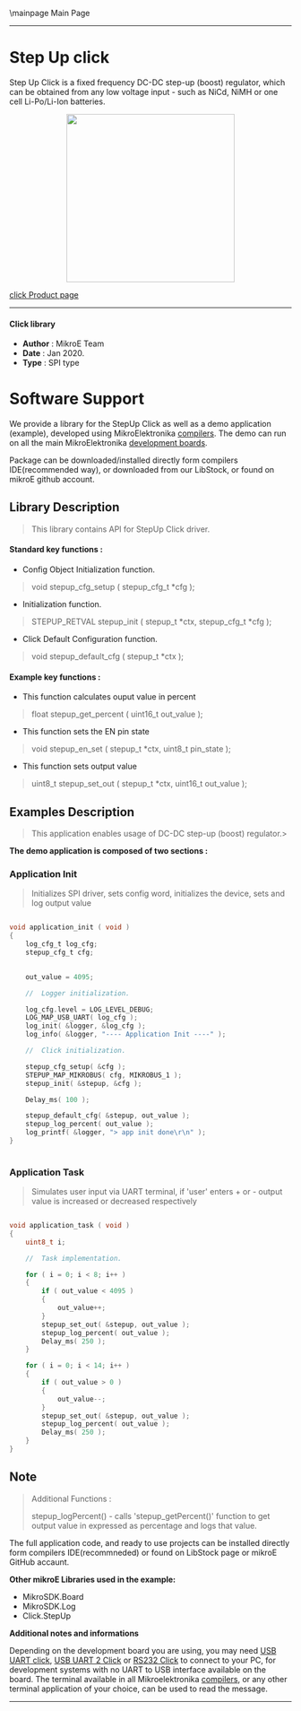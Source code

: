 \mainpage Main Page
 
 

---
# Step Up click

Step Up Click is a fixed frequency DC-DC step-up (boost) regulator, which can be obtained from any low voltage input - such as NiCd, NiMH or one cell Li-Po/Li-Ion batteries.

<p align="center">
  <img src="https://download.mikroe.com/images/click_for_ide/stepup_click.png" height=300px>
</p>

[click Product page](<https://www.mikroe.com/step-up-click>)

---


#### Click library 

- **Author**        : MikroE Team
- **Date**          : Jan 2020.
- **Type**          : SPI type


# Software Support

We provide a library for the StepUp Click 
as well as a demo application (example), developed using MikroElektronika 
[compilers](https://shop.mikroe.com/compilers). 
The demo can run on all the main MikroElektronika [development boards](https://shop.mikroe.com/development-boards).

Package can be downloaded/installed directly form compilers IDE(recommended way), or downloaded from our LibStock, or found on mikroE github account. 

## Library Description

> This library contains API for StepUp Click driver.

#### Standard key functions :

- Config Object Initialization function.
> void stepup_cfg_setup ( stepup_cfg_t *cfg ); 
 
- Initialization function.
> STEPUP_RETVAL stepup_init ( stepup_t *ctx, stepup_cfg_t *cfg );

- Click Default Configuration function.
> void stepup_default_cfg ( stepup_t *ctx );


#### Example key functions :

- This function calculates ouput value in percent
> float stepup_get_percent ( uint16_t out_value );
 
- This function sets the EN pin state
> void stepup_en_set ( stepup_t *ctx, uint8_t pin_state );

- This function sets output value
> uint8_t stepup_set_out ( stepup_t *ctx, uint16_t out_value );

## Examples Description

> This application enables usage of DC-DC step-up (boost) regulator.>

**The demo application is composed of two sections :**

### Application Init 

> Initializes SPI driver, sets config word, initializes the device, sets and log output value

```c

void application_init ( void )
{
    log_cfg_t log_cfg;
    stepup_cfg_t cfg;
    

    out_value = 4095;

    //  Logger initialization.

    log_cfg.level = LOG_LEVEL_DEBUG;
    LOG_MAP_USB_UART( log_cfg );
    log_init( &logger, &log_cfg );
    log_info( &logger, "---- Application Init ----" );

    //  Click initialization.

    stepup_cfg_setup( &cfg );
    STEPUP_MAP_MIKROBUS( cfg, MIKROBUS_1 );
    stepup_init( &stepup, &cfg );

    Delay_ms( 100 );

    stepup_default_cfg( &stepup, out_value );
    stepup_log_percent( out_value );
    log_printf( &logger, "> app init done\r\n" );
}
  
```

### Application Task

> Simulates user input via UART terminal, if 'user' enters + or - output value is increased or 
> decreased respectively


```c

void application_task ( void )
{
    uint8_t i;

    //  Task implementation.

    for ( i = 0; i < 8; i++ )
    {
        if ( out_value < 4095 )
        {
            out_value++;
        }
        stepup_set_out( &stepup, out_value );
        stepup_log_percent( out_value );
        Delay_ms( 250 );
    }

    for ( i = 0; i < 14; i++ )
    {
        if ( out_value > 0 )
        {
            out_value--;
        }
        stepup_set_out( &stepup, out_value );
        stepup_log_percent( out_value );
        Delay_ms( 250 );
    }
}  

```

## Note

> Additional Functions :
> 
> stepup_logPercent() - calls 'stepup_getPercent()' function to get output
> value in expressed as percentage and logs that value. 

The full application code, and ready to use projects can be  installed directly form compilers IDE(recommneded) or found on LibStock page or mikroE GitHub accaunt.

**Other mikroE Libraries used in the example:** 

- MikroSDK.Board
- MikroSDK.Log
- Click.StepUp

**Additional notes and informations**

Depending on the development board you are using, you may need 
[USB UART click](https://shop.mikroe.com/usb-uart-click), 
[USB UART 2 Click](https://shop.mikroe.com/usb-uart-2-click) or 
[RS232 Click](https://shop.mikroe.com/rs232-click) to connect to your PC, for 
development systems with no UART to USB interface available on the board. The 
terminal available in all Mikroelektronika 
[compilers](https://shop.mikroe.com/compilers), or any other terminal application 
of your choice, can be used to read the message.



---
